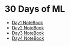 # 30 Days of ML
* [Day1 NoteBook](https://github.com/rishabhrathore055/-30DaysofML/tree/master/Day1)
* [Day2 NoteBook](https://github.com/rishabhrathore055/-30DaysofML/tree/master/Day2)
* [Day3 NoteBook](https://github.com/rishabhrathore055/-30DaysofML/tree/master/Day3)
* [Day4 NoteBook](https://github.com/rishabhrathore055/-30DaysofML/tree/master/Day4)
